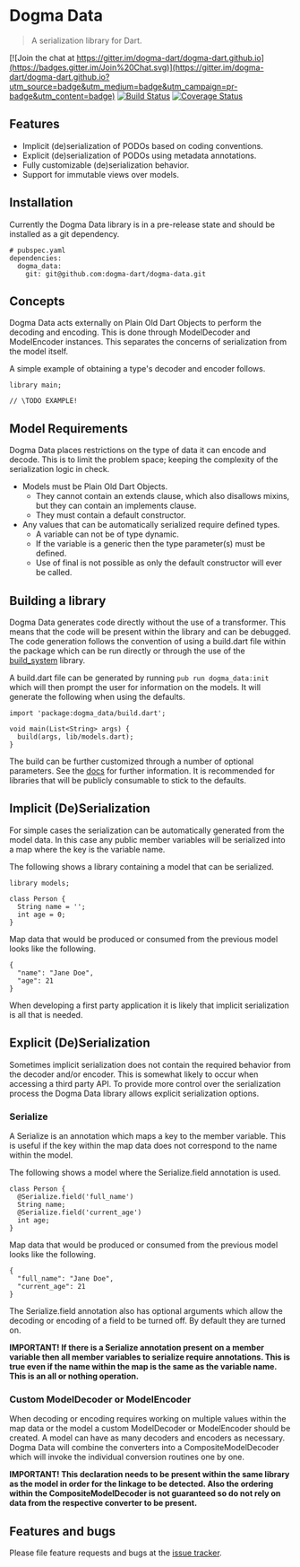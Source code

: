 # Dogma Data

> A serialization library for Dart.

[![Join the chat at https://gitter.im/dogma-dart/dogma-dart.github.io](https://badges.gitter.im/Join%20Chat.svg)](https://gitter.im/dogma-dart/dogma-dart.github.io?utm_source=badge&utm_medium=badge&utm_campaign=pr-badge&utm_content=badge)
[![Build Status](http://test.drone.io/api/badge/github.com/dogma-dart/dogma-data/status.svg?branch=master)](http://test.drone.io/github.com/dogma-dart/dogma-data)
[![Coverage Status](https://coveralls.io/repos/dogma-dart/dogma-data/badge.svg?branch=master)](https://coveralls.io/r/dogma-dart/dogma-data?branch=master)

## Features
- Implicit (de)serialization of PODOs based on coding conventions.
- Explicit (de)serialization of PODOs using metadata annotations.
- Fully customizable (de)serialization behavior.
- Support for immutable views over models.

## Installation
Currently the Dogma Data library is in a pre-release state and should be
installed as a git dependency.

    # pubspec.yaml
    dependencies:
      dogma_data:
        git: git@github.com:dogma-dart/dogma-data.git

## Concepts
Dogma Data acts externally on Plain Old Dart Objects to perform the decoding
and encoding. This is done through ModelDecoder and ModelEncoder instances.
This separates the concerns of serialization from the model itself.

A simple example of obtaining a type's decoder and encoder follows.  

    library main;
    
    // \TODO EXAMPLE!
        
## Model Requirements
Dogma Data places restrictions on the type of data it can encode and decode.
This is to limit the problem space; keeping the complexity of the serialization
logic in check.
- Models must be Plain Old Dart Objects.
  - They cannot contain an extends clause, which also disallows mixins, but they can contain an implements clause.
  - They must contain a default constructor.
- Any values that can be automatically serialized require defined types.
  - A variable can not be of type dynamic.
  - If the variable is a generic then the type parameter(s) must be defined.
  - Use of final is not possible as only the default constructor will ever be called.
  
## Building a library
Dogma Data generates code directly without the use of a transformer. This means
that the code will be present within the library and can be debugged. The code
generation follows the convention of using a build.dart file within the package
which can be run directly or through the use of the
[build_system](https://github.com/a14n/build_system.dart) library.

A build.dart file can be generated by running `pub run dogma_data:init` which
will then prompt the user for information on the models. It will generate
the following when using the defaults.

    import 'package:dogma_data/build.dart';
    
    void main(List<String> args) {
      build(args, lib/models.dart);
    }

The build can be further customized through a number of optional parameters.
See the [docs](#) for further information. It is recommended for libraries that
will be publicly consumable to stick to the defaults.

## Implicit (De)Serialization

For simple cases the serialization can be automatically generated from the
model data. In this case any public member variables will be serialized into a
map where the key is the variable name.

The following shows a library containing a model that can be serialized.

    library models;
    
    class Person {
      String name = '';
      int age = 0;
    }

Map data that would be produced or consumed from the previous model looks like
the following.

    {
      "name": "Jane Doe",
      "age": 21
    }

When developing a first party application it is likely that implicit
serialization is all that is needed.

## Explicit (De)Serialization
Sometimes implicit serialization does not contain the required behavior from
the decoder and/or encoder. This is somewhat likely to occur when accessing a
third party API. To provide more control over the serialization process the
Dogma Data library allows explicit serialization options.

### Serialize
A Serialize is an annotation which maps a key to the member variable. This is
useful if the key within the map data does not correspond to the name within
the model.

The following shows a model where the Serialize.field annotation is used.

    class Person {
      @Serialize.field('full_name')
      String name;
      @Serialize.field('current_age')
      int age;
    }
    
Map data that would be produced or consumed from the previous model looks like
the following.

    {
      "full_name": "Jane Doe",
      "current_age": 21
    }

The Serialize.field annotation also has optional arguments which allow the
decoding or encoding of a field to be turned off. By default they are turned on.

__IMPORTANT! If there is a Serialize annotation present on a member variable
then all member variables to serialize require annotations. This is true even
if the name within the map is the same as the variable name. This is an all or
nothing operation.__

### Custom ModelDecoder or ModelEncoder
When decoding or encoding requires working on multiple values within the map
data or the model a custom ModelDecoder or ModelEncoder should be created. A
model can have as many decoders and encoders as necessary. Dogma Data will
combine the converters into a CompositeModelDecoder which will invoke the
individual conversion routines one by one.

__IMPORTANT! This declaration needs to be present within the same library as the model in order for the linkage to be detected. Also the ordering within the CompositeModelDecoder is not guaranteed so do not rely on data from the respective converter to be present.__

## Features and bugs
Please file feature requests and bugs at the [issue tracker][tracker].

[tracker]: https://github.com/dogma-dart/dogma-data/issues
